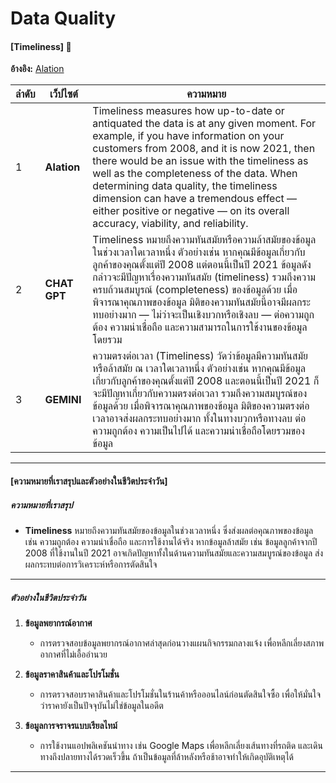 # Data Quality  
#### [Timeliness] 🚀 

**อ้างอิง:** [Alation](https://www.alation.com/blog/what-is-data-quality-why-is-it-important/)  

| **ลำดับ** | **เว็ปไซต์** | **ความหมาย** | 
| --------- | ------------- | --------------------------------------------------------------------------------------------------------------------------------------------------------------------------------------------------------------------------------------------------------------------------------------------------------------------------------------------------------------------- |  
| 1 | **Alation** | Timeliness measures how up-to-date or antiquated the data is at any given moment. For example, if you have information on your customers from 2008, and it is now 2021, then there would be an issue with the timeliness as well as the completeness of the data. When determining data quality, the timeliness dimension can have a tremendous effect — either positive or negative — on its overall accuracy, viability, and reliability. |  
| 2 | **CHAT GPT** | Timeliness หมายถึงความทันสมัยหรือความล้าสมัยของข้อมูลในช่วงเวลาใดเวลาหนึ่ง ตัวอย่างเช่น หากคุณมีข้อมูลเกี่ยวกับลูกค้าของคุณตั้งแต่ปี 2008 แต่ตอนนี้เป็นปี 2021 ข้อมูลดังกล่าวจะมีปัญหาเรื่องความทันสมัย (timeliness) รวมถึงความครบถ้วนสมบูรณ์ (completeness) ของข้อมูลด้วย เมื่อพิจารณาคุณภาพของข้อมูล มิติของความทันสมัยนี้อาจมีผลกระทบอย่างมาก — ไม่ว่าจะเป็นเชิงบวกหรือเชิงลบ — ต่อความถูกต้อง ความน่าเชื่อถือ และความสามารถในการใช้งานของข้อมูลโดยรวม |  
| 3 | **GEMINI** | ความตรงต่อเวลา (Timeliness) วัดว่าข้อมูลมีความทันสมัยหรือล้าสมัย ณ เวลาใดเวลาหนึ่ง ตัวอย่างเช่น หากคุณมีข้อมูลเกี่ยวกับลูกค้าของคุณตั้งแต่ปี 2008 และตอนนี้เป็นปี 2021 ก็จะมีปัญหาเกี่ยวกับความตรงต่อเวลา รวมถึงความสมบูรณ์ของข้อมูลด้วย เมื่อพิจารณาคุณภาพของข้อมูล มิติของความตรงต่อเวลาอาจส่งผลกระทบอย่างมาก ทั้งในทางบวกหรือทางลบ ต่อความถูกต้อง ความเป็นไปได้ และความน่าเชื่อถือโดยรวมของข้อมูล |  

---

#### **[ความหมายที่เราสรุปและตัวอย่างในชีวิตประจำวัน]**  

##### **ความหมายที่เราสรุป**  
- **Timeliness** หมายถึงความทันสมัยของข้อมูลในช่วงเวลาหนึ่ง ซึ่งส่งผลต่อคุณภาพของข้อมูล เช่น ความถูกต้อง ความน่าเชื่อถือ และการใช้งานได้จริง หากข้อมูลล้าสมัย เช่น ข้อมูลลูกค้าจากปี 2008 ที่ใช้งานในปี 2021 อาจเกิดปัญหาทั้งในด้านความทันสมัยและความสมบูรณ์ของข้อมูล ส่งผลกระทบต่อการวิเคราะห์หรือการตัดสินใจ  

---

##### **ตัวอย่างในชีวิตประจำวัน**  

1. **ข้อมูลพยากรณ์อากาศ**  
   - การตรวจสอบข้อมูลพยากรณ์อากาศล่าสุดก่อนวางแผนกิจกรรมกลางแจ้ง เพื่อหลีกเลี่ยงสภาพอากาศที่ไม่เอื้ออำนวย  

2. **ข้อมูลราคาสินค้าและโปรโมชั่น**  
   - การตรวจสอบราคาสินค้าและโปรโมชั่นในร้านค้าหรือออนไลน์ก่อนตัดสินใจซื้อ เพื่อให้มั่นใจว่าราคายังเป็นปัจจุบันไม่ใช่ข้อมูลในอดีต  

3. **ข้อมูลการจราจรแบบเรียลไทม์**  
   - การใช้งานแอปพลิเคชันนำทาง เช่น Google Maps เพื่อหลีกเลี่ยงเส้นทางที่รถติด และเดินทางถึงปลายทางได้รวดเร็วขึ้น ถ้าเป็นข้อมูลที่ล้าหลังหรือช้าอาจทำให้เกิดอุบัติเหตุได้  

---  
